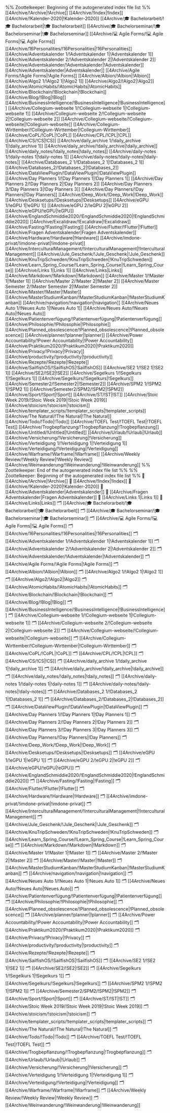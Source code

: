 %% Zoottelkeeper: Beginning of the autogenerated index file list  %%
 [[4Archive/!Archive|!Archive]]
 [[4Archive/!Index|!Index]]
 [[4Archive/!Kalender-2020|!Kalender-2020]]
 [[4Archive/🎓 Bachelorarbeit/!🎓 Bachelorarbeit|!🎓 Bachelorarbeit]]
 [[4Archive/🎓 Bachelorseminar/!🎓 Bachelorseminar|!🎓 Bachelorseminar]]
 [[4Archive/💻 Agile Forms/!💻 Agile Forms|!💻 Agile Forms]]
 [[4Archive/16Personalities/!16Personalities|!16Personalities]]
 [[4Archive/Adventskalender 1/!Adventskalender 1|!Adventskalender 1]]
 [[4Archive/Adventskalender 2/!Adventskalender 2|!Adventskalender 2]]
 [[4Archive/Adventskalender/!Adventskalender|!Adventskalender]]
 [[4Archive/Adventskalender|Adventskalender]]
 [[4Archive/Agile Forms/!Agile Forms|!Agile Forms]]
 [[4Archive/Albion/!Albion|!Albion]]
 [[4Archive/Algo2 1/!Algo2 1|!Algo2 1]]
 [[4Archive/Algo2/!Algo2|!Algo2]]
 [[4Archive/AtomicHabits/!AtomicHabits|!AtomicHabits]]
 [[4Archive/Blockchain/!Blockchain|!Blockchain]]
 [[4Archive/Blog/!Blog|!Blog]]
 [[4Archive/BusinessIntelligence/!BusinessIntelligence|!BusinessIntelligence]]
 [[4Archive/Collegium-webseite 1/!Collegium-webseite 1|!Collegium-webseite 1]]
 [[4Archive/Collegium-webseite 2/!Collegium-webseite 2|!Collegium-webseite 2]]
 [[4Archive/Collegium-webseite/!Collegium-webseite|!Collegium-webseite]]
 [[4Archive/Collegium-Wirttember/!Collegium-Wirttember|!Collegium-Wirttember]]
 [[4Archive/CoPL/!CoPL|!CoPL]]
 [[4Archive/CPL/!CPL|!CPL]]
 [[4Archive/CS/!CS|!CS]]
 [[4Archive/daily_archive 1/!daily_archive 1|!daily_archive 1]]
 [[4Archive/daily_archive/!daily_archive|!daily_archive]]
 [[4Archive/daily_notes/!daily_notes|!daily_notes]]
 [[4Archive/daily-notes 1/!daily-notes 1|!daily-notes 1]]
 [[4Archive/daily-notes/!daily-notes|!daily-notes]]
 [[4Archive/Databases_2 1/!Databases_2 1|!Databases_2 1]]
 [[4Archive/Databases_2/!Databases_2|!Databases_2]]
 [[4Archive/DataViewPlugin/!DataViewPlugin|!DataViewPlugin]]
 [[4Archive/Day Planners 1/!Day Planners 1|!Day Planners 1]]
 [[4Archive/Day Planners 2/!Day Planners 2|!Day Planners 2]]
 [[4Archive/Day Planners 3/!Day Planners 3|!Day Planners 3]]
 [[4Archive/Day Planners/!Day Planners|!Day Planners]]
 [[4Archive/Deep_Work/!Deep_Work|!Deep_Work]]
 [[4Archive/Desksetups/!Desksetups|!Desksetups]]
 [[4Archive/eGPU 1/!eGPU 1|!eGPU 1]]
 [[4Archive/eGPU 2/!eGPU 2|!eGPU 2]]
 [[4Archive/eGPU/!eGPU|!eGPU]]
 [[4Archive/EnglandSchmiddie2020/!EnglandSchmiddie2020|!EnglandSchmiddie2020]]
 [[4Archive/Excalidraw/!Excalidraw|!Excalidraw]]
 [[4Archive/Fasting/!Fasting|!Fasting]]
 [[4Archive/Flutter/!Flutter|!Flutter]]
 [[4Archive/Fragen Adventskalender|Fragen Adventskalender]]
 [[4Archive/Hardware/!Hardware|!Hardware]]
 [[4Archive/imdone-privat/!imdone-privat|!imdone-privat]]
 [[4Archive/InterculturalManagement/!InterculturalManagement|!InterculturalManagement]]
 [[4Archive/Jule_Geschenk/!Jule_Geschenk|!Jule_Geschenk]]
 [[4Archive/KnuTripSchweden/!KnuTripSchweden|!KnuTripSchweden]]
 [[4Archive/Learn_Spring_Course/!Learn_Spring_Course|!Learn_Spring_Course]]
 [[4Archive/Links 1|Links 1]]
 [[4Archive/Links|Links]]
 [[4Archive/Markdown/!Markdown|!Markdown]]
 [[4Archive/Master 1/!Master 1|!Master 1]]
 [[4Archive/Master 2/!Master 2|!Master 2]]
 [[4Archive/Master Semester 2/!Master Semester 2|!Master Semester 2]]
 [[4Archive/Master/!Master|!Master]]
 [[4Archive/MasterStudiumKanban/!MasterStudiumKanban|!MasterStudiumKanban]]
 [[4Archive/navigation/!navigation|!navigation]]
 [[4Archive/Neues Auto 1/!Neues Auto 1|!Neues Auto 1]]
 [[4Archive/Neues Auto/!Neues Auto|!Neues Auto]]
 [[4Archive/Patientenverfügung/!Patientenverfügung|!Patientenverfügung]]
 [[4Archive/Philosophie/!Philosophie|!Philosophie]]
 [[4Archive/Planned_obsolescence/!Planned_obsolescence|!Planned_obsolescence]]
 [[4Archive/planner/!planner|!planner]]
 [[4Archive/Power Accountability/!Power Accountability|!Power Accountability]]
 [[4Archive/Praktikum2020/!Praktikum2020|!Praktikum2020]]
 [[4Archive/Privacy/!Privacy|!Privacy]]
 [[4Archive/productivity/!productivity|!productivity]]
 [[4Archive/Rezepte/!Rezepte|!Rezepte]]
 [[4Archive/SailfishOS/!SailfishOS|!SailfishOS]]
 [[4Archive/SE2 1/!SE2 1|!SE2 1]]
 [[4Archive/SE2/!SE2|!SE2]]
 [[4Archive/Segelkurs 1/!Segelkurs 1|!Segelkurs 1]]
 [[4Archive/Segelkurs/!Segelkurs|!Segelkurs]]
 [[4Archive/Semester2/!Semester2|!Semester2]]
 [[4Archive/SPM2 1/!SPM2 1|!SPM2 1]]
 [[4Archive/Semester2/SPM2/!SPM2|!SPM2]]
 [[4Archive/Sport/!Sport|!Sport]]
 [[4Archive/ST/!ST|!ST]]
 [[4Archive/Stoic Week 2019/!Stoic Week 2019|!Stoic Week 2019]]
 [[4Archive/stoicism/!stoicism|!stoicism]]
 [[4Archive/templater_scripts/!templater_scripts|!templater_scripts]]
 [[4Archive/The Natural/!The Natural|!The Natural]]
 [[4Archive/Todo/!Todo|!Todo]]
 [[4Archive/TOEFL Test/!TOEFL Test|!TOEFL Test]]
 [[4Archive/Trogbepflanzung/!Trogbepflanzung|!Trogbepflanzung]]
 [[4Archive/Untitled/!Untitled|!Untitled]]
 [[4Archive/Urlaub/!Urlaub|!Urlaub]]
 [[4Archive/Versicherung/!Versicherung|!Versicherung]]
 [[4Archive/Verteidigung 1/!Verteidigung 1|!Verteidigung 1]]
 [[4Archive/Verteidigung/!Verteidigung|!Verteidigung]]
 [[4Archive/Warframe/!Warframe|!Warframe]]
 [[4Archive/Weekly Review/!Weekly Review|!Weekly Review]]
 [[4Archive/Weinwanderung/!Weinwanderung|!Weinwanderung]]
%% Zoottelkeeper: End of the autogenerated index file list  %%
%% Zoottelkeeper: Beginning of the autogenerated index file list  %%
📄 [[4Archive/!Archive|!Archive]]
📄 [[4Archive/!Index|!Index]]
📄 [[4Archive/!Kalender-2020|!Kalender-2020]]
📄 [[4Archive/Adventskalender|Adventskalender]]
📄 [[4Archive/Fragen Adventskalender|Fragen Adventskalender]]
📄 [[4Archive/Links 1|Links 1]]
📄 [[4Archive/Links|Links]]
🗂️ [[4Archive/🎓 Bachelorarbeit/!🎓 Bachelorarbeit|!🎓 Bachelorarbeit]]
🗂️ [[4Archive/🎓 Bachelorseminar/!🎓 Bachelorseminar|!🎓 Bachelorseminar]]
🗂️ [[4Archive/💻 Agile Forms/!💻 Agile Forms|!💻 Agile Forms]]
🗂️ [[4Archive/16Personalities/!16Personalities|!16Personalities]]
🗂️ [[4Archive/Adventskalender 1/!Adventskalender 1|!Adventskalender 1]]
🗂️ [[4Archive/Adventskalender 2/!Adventskalender 2|!Adventskalender 2]]
🗂️ [[4Archive/Adventskalender/!Adventskalender|!Adventskalender]]
🗂️ [[4Archive/Agile Forms/!Agile Forms|!Agile Forms]]
🗂️ [[4Archive/Albion/!Albion|!Albion]]
🗂️ [[4Archive/Algo2 1/!Algo2 1|!Algo2 1]]
🗂️ [[4Archive/Algo2/!Algo2|!Algo2]]
🗂️ [[4Archive/AtomicHabits/!AtomicHabits|!AtomicHabits]]
🗂️ [[4Archive/Blockchain/!Blockchain|!Blockchain]]
🗂️ [[4Archive/Blog/!Blog|!Blog]]
🗂️ [[4Archive/BusinessIntelligence/!BusinessIntelligence|!BusinessIntelligence]]
🗂️ [[4Archive/Collegium-webseite 1/!Collegium-webseite 1|!Collegium-webseite 1]]
🗂️ [[4Archive/Collegium-webseite 2/!Collegium-webseite 2|!Collegium-webseite 2]]
🗂️ [[4Archive/Collegium-webseite/!Collegium-webseite|!Collegium-webseite]]
🗂️ [[4Archive/Collegium-Wirttember/!Collegium-Wirttember|!Collegium-Wirttember]]
🗂️ [[4Archive/CoPL/!CoPL|!CoPL]]
🗂️ [[4Archive/CPL/!CPL|!CPL]]
🗂️ [[4Archive/CS/!CS|!CS]]
🗂️ [[4Archive/daily_archive 1/!daily_archive 1|!daily_archive 1]]
🗂️ [[4Archive/daily_archive/!daily_archive|!daily_archive]]
🗂️ [[4Archive/daily_notes/!daily_notes|!daily_notes]]
🗂️ [[4Archive/daily-notes 1/!daily-notes 1|!daily-notes 1]]
🗂️ [[4Archive/daily-notes/!daily-notes|!daily-notes]]
🗂️ [[4Archive/Databases_2 1/!Databases_2 1|!Databases_2 1]]
🗂️ [[4Archive/Databases_2/!Databases_2|!Databases_2]]
🗂️ [[4Archive/DataViewPlugin/!DataViewPlugin|!DataViewPlugin]]
🗂️ [[4Archive/Day Planners 1/!Day Planners 1|!Day Planners 1]]
🗂️ [[4Archive/Day Planners 2/!Day Planners 2|!Day Planners 2]]
🗂️ [[4Archive/Day Planners 3/!Day Planners 3|!Day Planners 3]]
🗂️ [[4Archive/Day Planners/!Day Planners|!Day Planners]]
🗂️ [[4Archive/Deep_Work/!Deep_Work|!Deep_Work]]
🗂️ [[4Archive/Desksetups/!Desksetups|!Desksetups]]
🗂️ [[4Archive/eGPU 1/!eGPU 1|!eGPU 1]]
🗂️ [[4Archive/eGPU 2/!eGPU 2|!eGPU 2]]
🗂️ [[4Archive/eGPU/!eGPU|!eGPU]]
🗂️ [[4Archive/EnglandSchmiddie2020/!EnglandSchmiddie2020|!EnglandSchmiddie2020]]
🗂️ [[4Archive/Fasting/!Fasting|!Fasting]]
🗂️ [[4Archive/Flutter/!Flutter|!Flutter]]
🗂️ [[4Archive/Hardware/!Hardware|!Hardware]]
🗂️ [[4Archive/imdone-privat/!imdone-privat|!imdone-privat]]
🗂️ [[4Archive/InterculturalManagement/!InterculturalManagement|!InterculturalManagement]]
🗂️ [[4Archive/Jule_Geschenk/!Jule_Geschenk|!Jule_Geschenk]]
🗂️ [[4Archive/KnuTripSchweden/!KnuTripSchweden|!KnuTripSchweden]]
🗂️ [[4Archive/Learn_Spring_Course/!Learn_Spring_Course|!Learn_Spring_Course]]
🗂️ [[4Archive/Markdown/!Markdown|!Markdown]]
🗂️ [[4Archive/Master 1/!Master 1|!Master 1]]
🗂️ [[4Archive/Master 2/!Master 2|!Master 2]]
🗂️ [[4Archive/Master/!Master|!Master]]
🗂️ [[4Archive/MasterStudiumKanban/!MasterStudiumKanban|!MasterStudiumKanban]]
🗂️ [[4Archive/navigation/!navigation|!navigation]]
🗂️ [[4Archive/Neues Auto 1/!Neues Auto 1|!Neues Auto 1]]
🗂️ [[4Archive/Neues Auto/!Neues Auto|!Neues Auto]]
🗂️ [[4Archive/Patientenverfügung/!Patientenverfügung|!Patientenverfügung]]
🗂️ [[4Archive/Philosophie/!Philosophie|!Philosophie]]
🗂️ [[4Archive/Planned_obsolescence/!Planned_obsolescence|!Planned_obsolescence]]
🗂️ [[4Archive/planner/!planner|!planner]]
🗂️ [[4Archive/Power Accountability/!Power Accountability|!Power Accountability]]
🗂️ [[4Archive/Praktikum2020/!Praktikum2020|!Praktikum2020]]
🗂️ [[4Archive/Privacy/!Privacy|!Privacy]]
🗂️ [[4Archive/productivity/!productivity|!productivity]]
🗂️ [[4Archive/Rezepte/!Rezepte|!Rezepte]]
🗂️ [[4Archive/SailfishOS/!SailfishOS|!SailfishOS]]
🗂️ [[4Archive/SE2 1/!SE2 1|!SE2 1]]
🗂️ [[4Archive/SE2/!SE2|!SE2]]
🗂️ [[4Archive/Segelkurs 1/!Segelkurs 1|!Segelkurs 1]]
🗂️ [[4Archive/Segelkurs/!Segelkurs|!Segelkurs]]
🗂️ [[4Archive/SPM2 1/!SPM2 1|!SPM2 1]]
🗂️ [[4Archive/Semester2/SPM2/!SPM2|!SPM2]]
🗂️ [[4Archive/Sport/!Sport|!Sport]]
🗂️ [[4Archive/ST/!ST|!ST]]
🗂️ [[4Archive/Stoic Week 2019/!Stoic Week 2019|!Stoic Week 2019]]
🗂️ [[4Archive/stoicism/!stoicism|!stoicism]]
🗂️ [[4Archive/templater_scripts/!templater_scripts|!templater_scripts]]
🗂️ [[4Archive/The Natural/!The Natural|!The Natural]]
🗂️ [[4Archive/Todo/!Todo|!Todo]]
🗂️ [[4Archive/TOEFL Test/!TOEFL Test|!TOEFL Test]]
🗂️ [[4Archive/Trogbepflanzung/!Trogbepflanzung|!Trogbepflanzung]]
🗂️ [[4Archive/Urlaub/!Urlaub|!Urlaub]]
🗂️ [[4Archive/Versicherung/!Versicherung|!Versicherung]]
🗂️ [[4Archive/Verteidigung 1/!Verteidigung 1|!Verteidigung 1]]
🗂️ [[4Archive/Verteidigung/!Verteidigung|!Verteidigung]]
🗂️ [[4Archive/Warframe/!Warframe|!Warframe]]
🗂️ [[4Archive/Weekly Review/!Weekly Review|!Weekly Review]]
🗂️ [[4Archive/Weinwanderung/!Weinwanderung|!Weinwanderung]]
